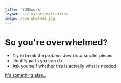 ```yaml
---
title: 'YUNOwork'
layout: ../layouts/main.astro
image: /overwhelmed.jpg
---
```


# So you're overwhelmed?

- Try to break the problem down into smaller pieces
- Identify parts you can do
- Ask yourself whether this is actually what is needed 

[It's something else...](/)
